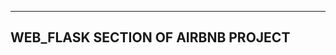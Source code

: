 -----------------------------------
WEB_FLASK SECTION OF AIRBNB PROJECT
-----------------------------------

